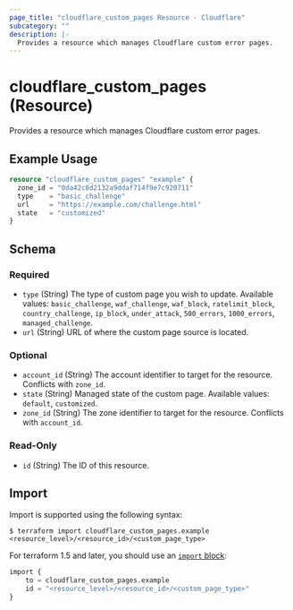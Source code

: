 ```yaml
---
page_title: "cloudflare_custom_pages Resource - Cloudflare"
subcategory: ""
description: |-
  Provides a resource which manages Cloudflare custom error pages.
---
```


# cloudflare_custom_pages (Resource)

Provides a resource which manages Cloudflare custom error pages.

## Example Usage

```terraform
resource "cloudflare_custom_pages" "example" {
  zone_id = "0da42c8d2132a9ddaf714f9e7c920711"
  type    = "basic_challenge"
  url     = "https://example.com/challenge.html"
  state   = "customized"
}
```
<!-- schema generated by tfplugindocs -->
## Schema

### Required

- `type` (String) The type of custom page you wish to update. Available values: `basic_challenge`, `waf_challenge`, `waf_block`, `ratelimit_block`, `country_challenge`, `ip_block`, `under_attack`, `500_errors`, `1000_errors`, `managed_challenge`.
- `url` (String) URL of where the custom page source is located.

### Optional

- `account_id` (String) The account identifier to target for the resource. Conflicts with `zone_id`.
- `state` (String) Managed state of the custom page. Available values: `default`, `customized`.
- `zone_id` (String) The zone identifier to target for the resource. Conflicts with `account_id`.

### Read-Only

- `id` (String) The ID of this resource.

## Import

Import is supported using the following syntax:

```shell
$ terraform import cloudflare_custom_pages.example <resource_level>/<resource_id>/<custom_page_type>
```

For terraform 1.5 and later, you should use an [`import` block](https://developer.hashicorp.com/terraform/language/import):
```terraform
import {
    to = cloudflare_custom_pages.example
    id = "<resource_level>/<resource_id>/<custom_page_type>"
}
```

